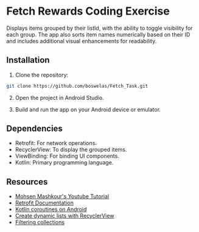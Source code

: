 # Fetch Rewards Coding Exercise

Displays items grouped by their listId, with the ability to toggle visibility for each group. The app also sorts item names numerically based on their ID and includes additional visual enhancements for readability.

## Installation

1. Clone the repository:

```bash
git clone https://github.com/boswelas/Fetch_Task.git

```
2. Open the project in Android Studio.

3. Build and run the app on your Android device or emulator.

## Dependencies
* Retrofit: For network operations.
* RecyclerView: To display the grouped items.
* ViewBinding: For binding UI components. 
* Kotlin: Primary programming language.

## Resources
* <a href="https://www.youtube.com/watch?v=l3NtXimXcF8">Mohsen Mashkour's Youtube Tutorial</a>
* <a href="https://square.github.io/retrofit/">Retrofit Documentation</a>
* <a href="https://developer.android.com/kotlin/coroutines#kts">Kotlin coroutines on Android</a>
* <a href="https://developer.android.com/develop/ui/views/layout/recyclerview">Create dynamic lists with RecyclerView</a>
* <a href="https://kotlinlang.org/docs/collection-filtering.html">Filtering collections</a>
